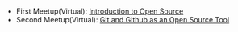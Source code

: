 #

- First Meetup(Virtual): [Introduction to Open Source]()
- Second Meetup(Virtual): [Git and Github as an Open Source Tool]()
